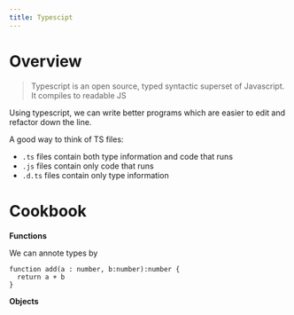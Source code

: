 ```yaml
---
title: Typescipt
---
```


# Overview
> Typescript is an open source, typed syntactic superset of Javascript. It compiles to readable JS

Using typescript, we can write better programs which are easier to edit and refactor down the line.

A good way to think of TS files:

-   `.ts` files contain both type information and code that runs
-   `.js` files contain only code that runs
-   `.d.ts` files contain only type information

# Cookbook

**Functions**

We can annote types by

```
function add(a : number, b:number):number {
  return a + b 
}
```

**Objects**

